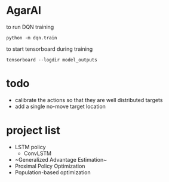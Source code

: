 # AgarAI

to run DQN training

    python -m dqn.train
        
to start tensorboard during training

    tensorboard --logdir model_outputs
      
      
# todo
- calibrate the actions so that they are well distributed targets
- add a single no-move target location


# project list

- LSTM policy
  - ConvLSTM
- ~Generalized Advantage Estimation~
- Proximal Policy Optimization
- Population-based optimization


